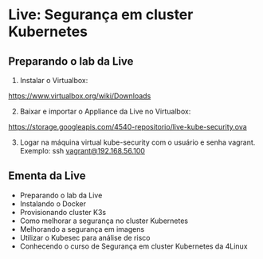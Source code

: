 # Live: Segurança em cluster Kubernetes

## Preparando o lab da Live

1. Instalar o Virtualbox:

https://www.virtualbox.org/wiki/Downloads

2. Baixar e importar o Appliance da Live no Virtualbox:

https://storage.googleapis.com/4540-repositorio/live-kube-security.ova

3. Logar na máquina virtual kube-security com o usuário e senha vagrant. Exemplo:
ssh vagrant@192.168.56.100


## Ementa da Live
- Preparando o lab da Live
- Instalando o Docker
- Provisionando cluster K3s
- Como melhorar a segurança no cluster Kubernetes
- Melhorando a segurança em imagens
- Utilizar o Kubesec para análise de risco
- Conhecendo o curso de Segurança em cluster Kubernetes da 4Linux
